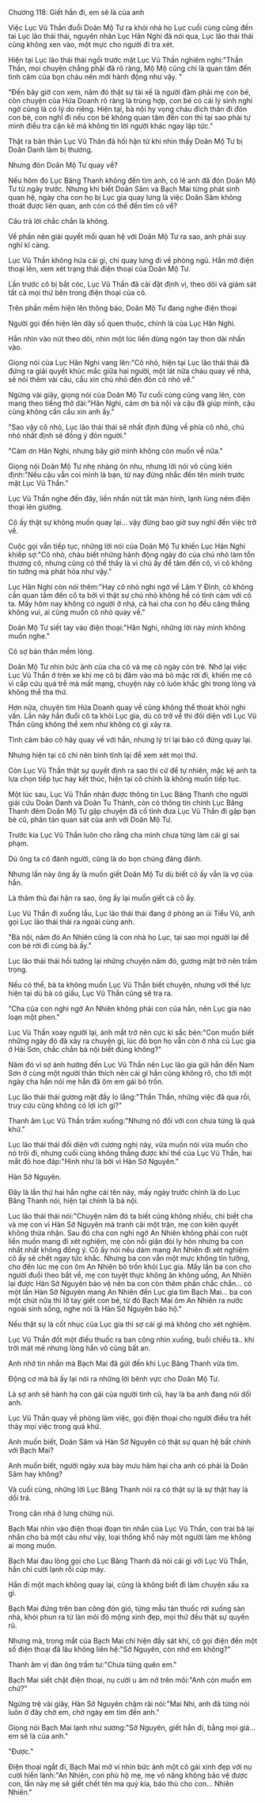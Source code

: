 




Chương 118: Giết hắn đi, em sẽ là của anh


Việc Lục Vũ Thần đuổi Doãn Mộ Tư ra khỏi nhà họ Lục cuối cùng cũng đến tai Lục lão thái thái, nguyên nhân Lục Hân Nghi đã nói qua, Lục lão thái thái cũng không xen vào, một mực cho người đi tra xét.

Hiện tại Lục lão thái thái ngồi trước mặt Lục Vũ Thần nghiêm nghị:"Thần Thần, mọi chuyện chẳng phải đã rõ ràng, Mộ Mộ cũng chỉ là quan tâm đến tình cảm của bọn cháu nên mới hành động như vậy. "

"Đến bây giờ con xem, năm đó thật sự tài xế là người đâm phải mẹ con bé, còn chuyện của Hứa Doanh rõ ràng là trùng hợp, con bé có cái lý sinh nghi ngờ cũng là có lý do riêng. Hiện tại, bà nội hy vọng cháu đích thân đi đón con bé, con nghĩ đi nếu con bé không quan tâm đến con thì tại sao phải tự mình điều tra cặn kẽ mà không tin lời người khác ngay lập tức."

Thật ra bản thân Lục Vũ Thân đã hối hận từ khi nhìn thấy Doãn Mộ Tư bị Doãn Danh làm bị thương.

Nhưng đón Doãn Mộ Tư quay về?

Nếu hôm đó Lục Băng Thanh không đến tìm anh, có lẽ anh đã đón Doãn Mộ Tư từ ngày trước. Nhưng khi biết Doãn Sâm và Bạch Mai từng phát sinh quan hệ, ngày cha con họ bị Lục gia quay lưng là việc Doãn Sâm không thoát được liên quan, anh còn có thể đến tìm cô về?

Câu trả lời chắc chắn là không.

Về phần nên giải quyết mối quan hệ với Doãn Mộ Tư ra sao, anh phải suy nghĩ kĩ càng.

Lục Vũ Thần không hứa cái gì, chỉ quay lưng đi về phòng ngủ. Hắn mở điện thoại lên, xem xét trạng thái điện thoại của Doãn Mộ Tư.

Lần trước cô bị bắt cóc, Lục Vũ Thần đã cài đặt định vị, theo dõi và giám sát tất cả mọi thứ bên trong điện thoại của cô.

Trên phần mềm hiện lên thông báo, Doãn Mộ Tư đang nghe điện thoại

Người gọi đến hiện lên dãy số quen thuộc, chính là của Lục Hân Nghi.

Hắn nhìn vào nút theo dõi, nhìn một lúc liền dùng ngón tay thon dài nhấn vào.

Giọng nói của Lục Hân Nghi vang lên:"Cô nhỏ, hiện tại Lục lão thái thái đã đứng ra giải quyết khúc mắc giữa hai người, một lát nữa cháu quay về nhà, sẽ nói thêm vài câu, cầu xin chú nhỏ đến đón cô nhỏ về."

Ngừng vài giây, giọng nói của Doãn Mộ Tư cuối cùng cũng vang lên, còn mang theo tiếng thở dài:"Hân Nghi, cảm ơn bà nội và cậu đã giúp mình, cậu cũng không cần cầu xin anh ấy."

"Sao vậy cô nhỏ, Lục lão thái thái sẽ nhất định đứng về phía cô nhỏ, chú nhỏ nhất định sẽ đồng ý đón người."

"Cảm ơn Hân Nghi, nhưng bây giờ mình không còn muốn về nữa."

Giọng nói Doãn Mộ Tư nhẹ nhàng ôn nhu, nhưng lời nói vô cùng kiên định:"Nếu cậu vẫn coi mình là bạn, từ nay đừng nhắc đến tên mình trước mặt Lục Vũ Thần."

Lục Vũ Thần nghe đến đây, liền nhấn nút tắt màn hình, lạnh lùng ném điện thoại lên giường.

Cô ấy thật sự không muốn quay lại… vậy đừng bao giờ suy nghĩ đến việc trở về.

Cuộc gọi vẫn tiếp tục, những lời nói của Doãn Mộ Tư khiến Lục Hân Nghi khiếp sợ:"Cô nhỏ, cháu biết những hành động ngày đó của chú nhỏ làm tổn thương cô, nhưng cũng có thể thấy là vì chú ấy để tâm đến cô, vì cô không tin tưởng mà phát hỏa như vậy."

Lục Hân Nghi còn nói thêm:"Hay cô nhỏ nghi ngờ về Lâm Y Đình, cô không cần quan tâm đến cô ta bởi vì thật sự chú nhỏ không hề có tình cảm với cô ta. Mấy hôm nay không có người ở nhà, cả hai cha con họ đều căng thẳng không vui, ai cũng muốn cô nhỏ quay về."

Doãn Mộ Tư siết tay vào điện thoại:"Hân Nghi, những lời này mình không muốn nghe."

Cô sợ bản thân mềm lòng.

Doãn Mộ Tư nhìn bức ảnh của cha cô và mẹ cô ngày còn trẻ. Nhớ lại việc Lục Vũ Thần ở trên xe khi mẹ cô bị đâm vào mà bỏ mặc rời đi, khiến mẹ cô vì cấp cứu quá trễ mà mất mạng, chuyện này cô luôn khắc ghi trong lòng và không thể tha thứ.

Hơn nữa, chuyện tìm Hứa Doanh quay về cũng không thể thoát khỏi nghi vấn. Lần này hắn đuổi cô ta khỏi Lục gia, dù có trở về thì đối diện với Lục Vũ Thần cũng không thể xem như không có gì xảy ra.

Tình cảm bảo cô hãy quay về với hắn, nhưng lý trí lại bảo cô đừng quay lại.

Nhưng hiện tại cô chỉ nên bình tĩnh lại để xem xét mọi thứ.

Còn Lục Vũ Thần thật sự quyết định ra sao thì cứ để tự nhiên, mặc kệ anh ta lựa chọn tiếp tục hay kết thúc, hiện tại cô chính là không muốn tiếp tục.

Một lúc sau, Lục Vũ Thần nhận được thông tin Lục Băng Thanh cho người giải cứu Doãn Danh và Doãn Tu Thành, còn có thông tin chính Lục Băng Thanh đêm Doãn Mộ Tư gặp chuyện đã cố tình đưa Lục Vũ Thần đi gặp bạn bè cũ, phân tán quan sát của anh với Doãn Mộ Tư.

Trước kia Lục Vũ Thần luôn cho rằng cha mình chưa từng làm cái gì sai phạm.

Dù ông ta có đánh người, cũng là do bọn chúng đáng đánh.

Nhưng lần này ông ấy là muốn giết Doãn Mộ Tư dù biết cô ấy vẫn là vợ của hắn.

Là thâm thù đại hận ra sao, ông ấy lại muốn giết cả cô ấy.

Lục Vũ Thần đi xuống lầu, Lục lão thái thái đang ở phòng an ủi Tiểu Vũ, anh gọi Lục lão thái thái ra ngoài cùng anh.

"Bà nội, năm đó An Nhiên cũng là con nhà họ Lục, tại sao mọi người lại để con bé rời đi cùng bà ấy."

Lục lão thái thái hồi tưởng lại những chuyện năm đó, gương mặt trở nên trầm trọng.

Nếu có thể, bà ta không muốn Lục Vũ Thần biết chuyện, nhưng với thế lực hiện tại dù bà có giấu, Lục Vũ Thần cũng sẽ tra ra.

"Cha của con nghi ngờ An Nhiên không phải con của hắn, nên Lục gia náo loạn một phen."

Lục Vũ Thần xoay người lại, ánh mắt trở nên cực kì sắc bén:"Con muốn biết những ngày đó đã xảy ra chuyện gì, lúc đó bọn họ vẫn còn ở nhà cũ Lục gia ở Hải Sơn, chắc chắn bà nội biết đúng không?"

Năm đó vì sợ ảnh hưởng đến Lục Vũ Thần nên Lục lão gia gửi hắn đến Nam Sơn ở cùng một người thân thích nên cái gì hắn cũng không rõ, cho tới một ngày cha hắn nói mẹ hắn đã ôm em gái bỏ trốn.

Lục lão thái thái gương mặt đầy lo lắng:"Thần Thần, những việc đã qua rồi, truy cứu cũng không có lợi ích gì?"

Thanh âm Lục Vũ Thần trầm xuống:"Nhưng nó đối với con chưa từng là quá khứ."

Lục lão thái thái đối diện với cương nghị này, vừa muốn nói vừa muốn cho nó trôi đi, nhưng cuối cùng không thắng được khí thế của Lục Vũ Thần, hai mắt đỏ hoe đáp:"Hình như là bởi vì Hàn Sở Nguyên."

Hàn Sở Nguyên.

Đây là lần thứ hai hắn nghe cái tên này, mấy ngày trước chính là do Lục Băng Thanh nói, hiện tại chính là bà nội.

Luc lão thái thái nói:"Chuyện năm đó ta biết cũng không nhiều, chỉ biết cha và mẹ con vì Hàn Sở Nguyên mà tranh cãi một trận, mẹ con kiên quyết không thừa nhận. Sau đó cha con nghi ngờ An Nhiên không phải con ruột liền muốn mang đi xét nghiệm, mẹ còn nổi giận đòi ly hôn nhưng ba con nhất nhất không đồng ý. Cô ấy nói nếu dám mang An Nhiên đi xét nghiệm cô ấy sẽ chết ngay tức khắc. Nhưng ba con vẫn một mực không tin tưởng, cho đến lúc mẹ con ôm An Nhiên bỏ trốn khỏi Lục gia. Mấy lần ba con cho người đuổi theo bắt về, mẹ con tuyệt thực không ăn không uống, An Nhiên lại được Hàn Sở Nguyên bảo vệ nên ba con còn thêm phần chắc chắn… có một lần Hàn Sở Nguyên mang An Nhiên đến Lục gia tìm Bạch Mai… ba con một chút nữa thì lỡ tay giết con bé, từ đó Bạch Mai ôm An Nhiên ra nước ngoài sinh sống, nghe nói là Hàn Sở Nguyên bảo hộ."

Nếu thật sự là cốt nhục của Lục gia thì sợ cái gì mà không cho xét nghiệm.

Lục Vũ Thần đốt một điếu thuốc ra ban công nhìn xuống, buổi chiều tà.. khí trời mát mẻ nhưng lòng hắn vô cùng bất an.

Anh nhớ tin nhắn mà Bạch Mai đã gửi đến khi Lục Băng Thanh vừa tìm.

Động cơ mà bà ấy lại nói ra những lời bênh vực cho Doãn Mộ Tư.

Là sợ anh sẽ hành hạ con gái của người tình cũ, hay là ba anh đang nói dối anh.

Lục Vũ Thần quay về phòng làm việc, gọi điện thoại cho người điều tra hết thảy mọi việc trong quá khứ.

Anh muốn biết, Doãn Sâm và Hàn Sở Nguyên có thật sự quan hệ bất chính với Bạch Mai?

Anh muốn biết, người ngày xưa bày mưu hãm hại cha anh có phải là Doãn Sâm hay không?

Và cuối cùng, những lời Lục Băng Thanh nói ra có thật sự là sự thật hay là dối trá.

Trong căn nhà ở lưng chừng núi.

Bạch Mai nhìn vào điện thoại đoạn tin nhắn của Lục Vũ Thần, con trai bà lại nhắn cho bà một câu như vậy, loại thống khổ này một người làm mẹ không ai mong muốn.

Bạch Mai đau lòng gọi cho Lục Băng Thanh đã nói cái gì với Lục Vũ Thần, hắn chỉ cười lạnh rồi cúp máy.

Hắn đi một mạch không quay lại, cũng là không biết đi làm chuyện xấu xa gì.

Bạch Mai đứng trên ban công đón gió, từng mẫu tàn thuốc rơi xuống sàn nhà, khói phun ra từ làn môi đỏ mộng xinh đẹp, mọi thứ đều thật sự quyến rũ.

Nhưng mà, trong mắt của Bạch Mai chỉ hiện đầy sát khí, cô gọi điện đến một số điện thoại đã lâu không liên hệ:"Sở Nguyên, còn nhớ em không?"

Thanh âm vị đàn ông trầm tư:"Chưa từng quên em."

Bạch Mai siết chặt điện thoại, nụ cười u ám nở trên môi:"Anh còn muốn em chứ?"

Ngừng trệ vài giây, Hàn Sở Nguyên chậm rãi nói:"Mai Nhi, anh đã từng nói luôn ở đây chờ em, chờ ngày em tìm đến anh."

Giọng nói Bạch Mai lạnh như sương:"Sở Nguyên, giết hắn đi, bằng mọi giá… em sẽ là của anh."

"Được."

Điện thoại ngắt đi, Bạch Mai mở ví nhìn bức ảnh một cô gái xinh đẹp với nụ cười hiền lành:"An Nhiên, con phù hộ mẹ, mẹ vô năng không bảo vệ được con, lần này mẹ sẽ giết chết tên ma quỷ kia, báo thù cho con… Nhiên Nhiên."




